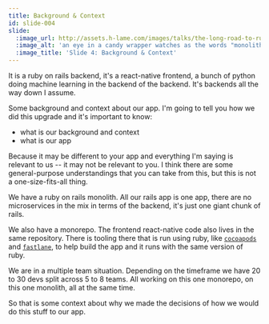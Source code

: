 ```yaml
---
title: Background & Context
id: slide-004
slide:
  :image_url: http://assets.h-lame.com/images/talks/the-long-road-to-ruby-3-0-vs-the-short-road-to-ruby-3-1/slides/004.png
  :image_alt: 'an eye in a candy wrapper watches as the words "monolith", "monorepo" and "multiple teams" appear inside colourful shapes; text: Background & Context, monolith, monorepo, multiple teams'
  :image_title: 'Slide 4: Background & Context'
---
```

It is a ruby on rails backend, it's a react-native frontend, a bunch of python doing machine learning in the backend of the backend.  It's backends all the way down I assume.

Some background and context about our app.  I'm going to tell you how we did this upgrade and it's important to know:

* what is our background and context
* what is our app

Because it may be different to your app and everything I'm saying is relevant to us -- it may not be relevant to you.  I think there are some general-purpose understandings that you can take from this, but this is not a one-size-fits-all thing.

We have a ruby on rails monolith.  All our rails app is one app, there are no microservices in the mix in terms of the backend, it's just one giant chunk of rails.

We also have a monorepo.  The frontend react-native code also lives in the same repository.  There is tooling there that is run using ruby, like [`cocoapods`](https://cocoapods.org) and [`fastlane`](https://fastlane.tools), to help build the app and it runs with the same version of ruby.

We are in a multiple team situation.  Depending on the timeframe we have 20 to 30 devs split across 5 to 8 teams.  All working on this one monorepo, on this one monolith, all at the same time.

So that is some context about why we made the decisions of how we would do this stuff to our app.
